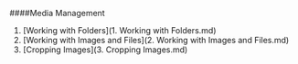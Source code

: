 ####Media Management
1. [Working with Folders](1. Working with Folders.md)
2. [Working with Images and Files](2. Working with Images and Files.md)
3. [Cropping Images](3. Cropping Images.md)